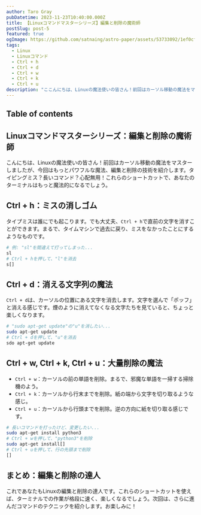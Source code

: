 ```yaml
---
author: Taro Gray
pubDatetime: 2023-11-23T10:40:00.000Z
title: 【Linuxコマンドマスターシリーズ】編集と削除の魔術師
postSlug: post-5
featured: true
ogImage: https://github.com/satnaing/astro-paper/assets/53733092/1ef0cf03-8137-4d67-ac81-84a032119e3a
tags:
  - Linux
  - Linuxコマンド
  - Ctrl + h
  - Ctrl + d
  - Ctrl + w
  - Ctrl + k
  - Ctrl + u
description: "ここんにちは、Linuxの魔法使いの皆さん！前回はカーソル移動の魔法をマスターしましたが、今回はもっとパワフルな魔法、編集と削除の技術を紹介します。タイピングミス？長いコマンド？心配無用！これらのショートカットで、あなたのターミナルはもっと魔法的になるでしょう。"
---
```


## Table of contents

## Linuxコマンドマスターシリーズ：編集と削除の魔術師

こんにちは、Linuxの魔法使いの皆さん！前回はカーソル移動の魔法をマスターしましたが、今回はもっとパワフルな魔法、編集と削除の技術を紹介します。タイピングミス？長いコマンド？心配無用！これらのショートカットで、あなたのターミナルはもっと魔法的になるでしょう。

## Ctrl + h：ミスの消しゴム

タイプミスは誰にでも起こります。でも大丈夫、`Ctrl + h`で直前の文字を消すことができます。まるで、タイムマシンで過去に戻り、ミスをなかったことにするようなものです。

```bash
# 例: "sl"を間違えて打ってしまった...
sl
# Ctrl + hを押して、"l"を消去
s[]
```

## Ctrl + d：消える文字列の魔法

`Ctrl + d`は、カーソルの位置にある文字を消去します。文字を選んで「ポッフ」と消える感じです。煙のように消えてなくなる文字たちを見ていると、ちょっと楽しくなります。

```bash
# "sudo apt-get update"の"u"を消したい...
sudo apt-get update
# Ctrl + dを押して、"u"を消去
sdo apt-get update
```

## Ctrl + w, Ctrl + k, Ctrl + u：大量削除の魔法

- `Ctrl + w`：カーソルの前の単語を削除。まるで、邪魔な単語を一掃する掃除機のよう。
- `Ctrl + k`：カーソルから行末までを削除。紙の端から文字を切り取るような感じ。
- `Ctrl + u`：カーソルから行頭までを削除。逆の方向に紙を切り取る感じです。

```bash
# 長いコマンドを打ったけど、変更したい...
sudo apt-get install python3
# Ctrl + wを押して、"python3"を削除
sudo apt-get install[]
# Ctrl + uを押して、行の先頭まで削除
[]
```

## まとめ：編集と削除の達人

これであなたもLinuxの編集と削除の達人です。これらのショートカットを使えば、ターミナルでの作業が格段に速く、楽しくなるでしょう。次回は、さらに進んだコマンドのテクニックを紹介します。お楽しみに！
